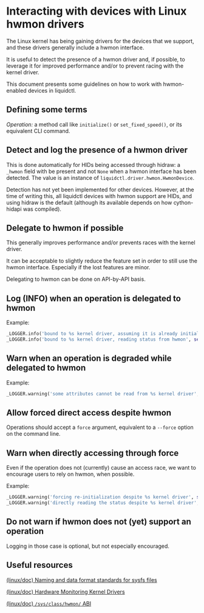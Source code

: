 Interacting with devices with Linux hwmon drivers
=================================================

The Linux kernel has being gaining drivers for the devices that we support, and
these drivers generally include a hwmon interface.

It is useful to detect the presence of a hwmon driver and, if possible, to
leverage it for improved performance and/or to prevent racing with the kernel
driver.

This document presents some guidelines on how to work with hwmon-enabled
devices in liquidctl.


Defining some terms
-------------------

_Operation:_ a method call like `initialize()` or `set_fixed_speed()`, or its
equivalent CLI command.


Detect and log the presence of a hwmon driver
---------------------------------------------

This is done automatically for HIDs being accessed through hidraw: a `_hwmon`
field with be present and not `None` when a hwmon interface has been detected.
The value is an instance of `liquidctl.driver.hwmon.HwmonDevice`.

Detection has not yet been implemented for other devices.  However, at the time
of writing this, all liquidctl devices with hwmon support are HIDs, and using
hidraw is the default (although its available depends on how cython-hidapi was
compiled).


Delegate to hwmon if possible
-----------------------------

This generally improves performance and/or prevents races with the kernel
driver.

It can be acceptable to slightly reduce the feature set in order to still use
the hwmon interface.  Especially if the lost features are minor.

Delegating to hwmon can be done on API-by-API basis.


Log (INFO) when an operation is delegated to hwmon
--------------------------------------------------

Example:

```py
_LOGGER.info('bound to %s kernel driver, assuming it is already initialized', self._hwmon.module)
_LOGGER.info('bound to %s kernel driver, reading status from hwmon', self._hwmon.module)
```


Warn when an operation is degraded while delegated to hwmon
-----------------------------------------------------------

Example:

```py
_LOGGER.warning('some attributes cannot be read from %s kernel driver', self._hwmon.module)
```


Allow forced direct access despite hwmon
----------------------------------------

Operations should accept a `force` argument, equivalent to a `--force` option
on the command line.


Warn when directly accessing through force
------------------------------------------

Even if the operation does not (currently) cause an access race, we want to
encourage users to rely on hwmon, when possible.

Example:

```py
_LOGGER.warning('forcing re-initialization despite %s kernel driver', self._hwmon.module)
_LOGGER.warning('directly reading the status despite %s kernel driver', self._hwmon.module)
```


Do not warn if hwmon does not (yet) support an operation
--------------------------------------------------------

Logging in those case is optional, but not especially encouraged.


Useful resources
----------------

[(linux/doc) Naming and data format standards for sysfs files](https://www.kernel.org/doc/html/latest/hwmon/sysfs-interface.html)

[(linux/doc) Hardware Monitoring Kernel Drivers](https://www.kernel.org/doc/html/latest/hwmon/index.html#hardware-monitoring-kernel-drivers)

[(linux/doc) `/sys/class/hwmon/` ABI](https://www.kernel.org/doc/html/latest/admin-guide/abi-testing.html#file-srv-docbuild-lib-git-linux-testing-sysfs-class-hwmon)
